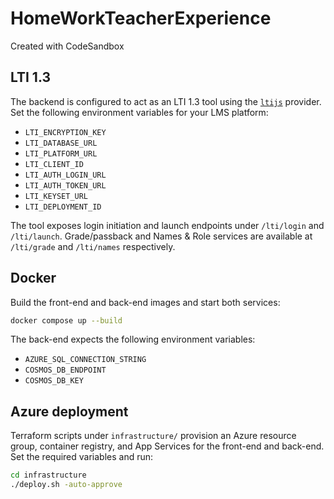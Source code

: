 # HomeWorkTeacherExperience
Created with CodeSandbox

## LTI 1.3

The backend is configured to act as an LTI 1.3 tool using the [`ltijs`](https://github.com/Cvmcosta/ltijs) provider.  Set the
following environment variables for your LMS platform:

- `LTI_ENCRYPTION_KEY`
- `LTI_DATABASE_URL`
- `LTI_PLATFORM_URL`
- `LTI_CLIENT_ID`
- `LTI_AUTH_LOGIN_URL`
- `LTI_AUTH_TOKEN_URL`
- `LTI_KEYSET_URL`
- `LTI_DEPLOYMENT_ID`

The tool exposes login initiation and launch endpoints under `/lti/login` and `/lti/launch`.  Grade/passback and Names & Role
services are available at `/lti/grade` and `/lti/names` respectively.

## Docker

Build the front-end and back-end images and start both services:

```bash
docker compose up --build
```

The back-end expects the following environment variables:
- `AZURE_SQL_CONNECTION_STRING`
- `COSMOS_DB_ENDPOINT`
- `COSMOS_DB_KEY`

## Azure deployment

Terraform scripts under `infrastructure/` provision an Azure resource group,
container registry, and App Services for the front-end and back-end. Set the
required variables and run:

```bash
cd infrastructure
./deploy.sh -auto-approve
```

